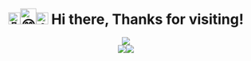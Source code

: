 <h1 align="center"><img src="https://fonts.gstatic.com/s/e/notoemoji/latest/1f44b/512.gif" alt="👋" width="24" height="24"><img src="https://fonts.gstatic.com/s/e/notoemoji/latest/1f601/512.gif" alt="😁" width="32" height="32"><img src="https://fonts.gstatic.com/s/e/notoemoji/latest/1f44d/512.gif" alt="👍" width="24" height="24"> Hi there, Thanks for visiting!</h1>
  
<p align="center"><img src="https://github-readme-stats.vercel.app/api/top-langs/?username=latgit&theme=monokai&show_icons=true&hide_border=true&layout=compact"><br><img src="https://github-readme-stats.vercel.app/api?username=latgit&theme=monokai&show_icons=true&hide_border=true&count_private=true"><img src="https://github-readme-streak-stats.herokuapp.com/?user=latgit&theme=monokai&hide_border=true"></p>
